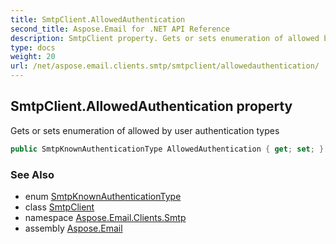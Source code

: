 ```yaml
---
title: SmtpClient.AllowedAuthentication
second_title: Aspose.Email for .NET API Reference
description: SmtpClient property. Gets or sets enumeration of allowed by user authentication types
type: docs
weight: 20
url: /net/aspose.email.clients.smtp/smtpclient/allowedauthentication/
---
```

## SmtpClient.AllowedAuthentication property

Gets or sets enumeration of allowed by user authentication types

```csharp
public SmtpKnownAuthenticationType AllowedAuthentication { get; set; }
```

### See Also

* enum [SmtpKnownAuthenticationType](../../smtpknownauthenticationtype/)
* class [SmtpClient](../)
* namespace [Aspose.Email.Clients.Smtp](../../smtpclient/)
* assembly [Aspose.Email](../../../)


